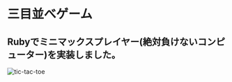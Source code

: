 # 三目並べゲーム
## Rubyでミニマックスプレイヤー(絶対負けないコンピューター)を実装しました。

![tic-tac-toe](https://user-images.githubusercontent.com/64693238/147128178-35360db0-d8fa-43bd-bbb2-397d0b81f79c.gif)